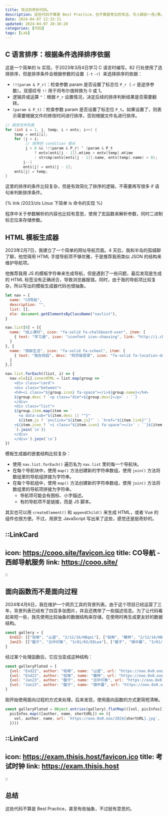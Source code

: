 ```yaml
---
title: 写过的奇妙代码。
description: 这些代码不算是 Best Practice，也不算是常见的写法，令人眼前一亮/黑。
date: 2024-04-07 12:32:11
updated: 2024-04-07 20:38:20
categories: [代码]
tags: [Lab]
---
```


## C 语言排序：根据条件选择排序依据

这是一个简单的 ls 实现，于2023年3月4日学习 C 语言时编写。82 行处使用了选择排序，但是排序条件会根据参数的设置（`-t` `-r`）来选择排序的依据：

- `!!(param & P_r)`：检查参数 param 是否设置了标志位 `P_r`（`-r` 是逆序参数）。双感叹号 `!!` 用于将布尔值转换为 0 或 1。
- 逻辑异或运算 `^`：根据 `P_r` 设置情况，决定后续的排序判断结果是否需要翻转。
- `(param & P_t)`：检查参数 param 是否设置了标志位 `P_t`。如果设置了，则表示需要根据文件的修改时间进行排序，否则根据文件名进行排序。

```c
// 排序文件列表
for (int i = 1, j, temp; i < entc; i++) {
    temp = enti[i];
    for (j = i;
         // 排序的 condition 很长
         j > 0 && !!(param & P_r) ^ (param & P_t
             ? entv[enti[j - 1]].mtime > entv[temp].mtime
             : strcmp(entv[enti[j - 1]].name, entv[temp].name) > 0);
        j--)
        enti[j] = enti[j - 1];
    enti[j] = temp;
}
```

这里的排序的条件比较复杂，但是有效简化了排序的逻辑，不需要再写很多 if 语句来判断排序条件。

{% link /2023/zls Linux 下简单 ls 命令的实现 %}

程序中关于参数解析的内容也比较有意思，使用了宏函数来解析参数，同时二进制标志位来存储参数。

## HTML 模板生成器

2023年2月7日，我建立了一个简单的网址导航页面。4 天后，我和半岛的孤城聊了聊，他觉得用 HTML 手搓导航项不够优雅，于是推荐我用类似 JSON 的结构来维护导航项。

他推荐我用 JS 的模板字符串来生成导航，但是遇到了一些问题，最后发现是生成的 HTML 标签没有正确闭合，导致浏览器报错。同时，由于我的导航项比较复杂，所以写出的模板生成器代码也很抽象。

```js
let nav = {
  name: "CO导航",
  description: "",
  list: [],
  ele: document.getElementsByClassName("navlist"),
}

nav.list[0] = [{
  name: "线上课时", icon: "fa-solid fa-chalkboard-user", item: [
    { text: "学习通", icon: "iconfont icon-chaoxing", link: "http://i.chaoxing.com/" },
  ]
}, {
  name: "西邮生活", icon: "fa-solid fa-school", item: [
    { text: "我在校园", desc: "网页版登录", icon: "fa-solid fa-location-dot", js: "dialog.showMsg(this.textContent)" },
  ]
},]

nav.list.forEach((list, i) => {
  nav.ele[i].innerHTML = list.map(group => `
    <div class="card">
    <div class="between">
    <h4><i class="${group.icon} fa-space"></i>${group.name}</h4>
    ${group.desc ? `<p class="dim">${group.desc}</p>` : ``}
    </div>
    <div class="list">
    ${group.item.map(item => `
      <a data-sub="${item.desc || ""}"
      ${item.js ? `onclick="${item.js}"` : `href="${item.link}"`}
    >${item.icon ? `<i class="${item.icon} fa-space"></i>` : ``}${item.text}</a>
    `).join(`\n`)}
    </div>
    </div>`).join(`\n`)
})
```

模板生成器的嵌套结构比较复杂：

- 使用 `nav.list.forEach()` 遍历名为 `nav.list` 里的每一个导航块。
- 在每个导航块中，使用 `map()` 方法创建新的字符串数组，使用 `join()` 方法将数组里的导航组拼接为字符串。
- 在每个导航组中，使用 `map()` 方法创建新的字符串数组，使用 `join()` 方法将数组里的导航项拼接为字符串。
  - 导航项可能会有图标、小字描述。
  - 有的导航项不是链接，而是 JS 脚本。

其实也可以用 `createElement()` 和 `appendChild()` 来生成 HTML，或者 Vue 的组件也很方便。不过，用原生 JavaScript 写出来了这些，感觉还是挺奇妙的。

::LinkCard
---
icon: https://cooo.site/favicon.ico
title: CO导航 - 西邮导航服务
link: https://cooo.site/
---
::

## 面向函数而不是面向过程

2024年4月6日，我在维护一个网页工具的背景列表。由于这个项目已经运营了三年，背景列表已经有了四百多张图片，并且还携带了一些描述信息。为了让代码看起来短一些，我先使用比较抽象的数据结构来存储，在使用时再生成更友好的数据结构。

```js
const gallery = {
  End22: [["呱唧", "山望", "2/12/16/HBqoL"], ["呱唧", "瞰林", "2/12/16/HBBGX"],],
  Jan23: [["酸子", "云中印象", "3/01/03/E8Lwa"], ["酸子", "镜中暮", "3/01/03/E8HSK"],],
}
```

经过某个处理函数后，它应当变成这种结构：

```js
const galleryFlated = [
  {vol: "End22", author: "呱唧", name: "山望", url: "https://ooo.0x0.ooo/2022/12/16/HBqoL.jpg"},
  {vol: "End22", author: "呱唧", name: "瞰林", url: "https://ooo.0x0.ooo/2022/12/16/HBBGX.jpg"},
  {vol: "Jan23", author: "酸子", name: "云中印象", url: "https://ooo.0x0.ooo/2023/01/03/E8Lwa.jpg"},
  {vol: "Jan23", author: "酸子", name: "镜中暮", url: "https://ooo.0x0.ooo/2023/01/03/E8HSK.jpg"}
]
```

刚开始使用面向过程的方式来处理，后来发现，使用面向函数的方式更简短清晰。

```js
const galleryFlated = Object.entries(gallery).flatMap(([vol, picInfos]) =>
  picInfos.map(([author, name, shortURL]) => ({
    vol, author, name, url: `https://ooo.0x0.ooo/202${shortURL}.jpg`,
  })))
```

::LinkCard
---
icon: https://exam.thisis.host/favicon.ico
title: 考试时钟
link: https://exam.thisis.host
---
::

## 总结

这些代码不算是 Best Practice，甚至有些抽象，不过挺有意思的。
